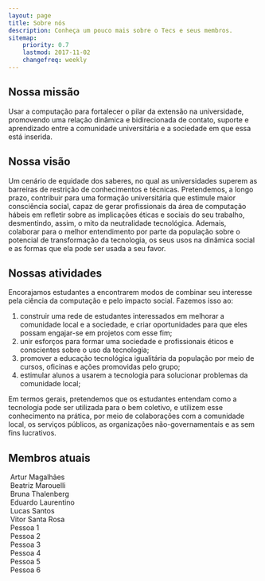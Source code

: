 ```yaml
---
layout: page
title: Sobre nós
description: Conheça um pouco mais sobre o Tecs e seus membros.
sitemap:
    priority: 0.7
    lastmod: 2017-11-02
    changefreq: weekly
---
```

## Nossa missão

Usar a computação para fortalecer o pilar da extensão na universidade, promovendo uma relação dinâmica e bidirecionada de contato, suporte e aprendizado entre a comunidade universitária e a sociedade em que essa está inserida.

## Nossa visão

Um cenário de equidade dos saberes, no qual as universidades superem as barreiras de restrição de conhecimentos e técnicas. Pretendemos, a longo prazo, contribuir para uma formação universitária que estimule maior consciência social, capaz de gerar profissionais da área de computação hábeis em refletir sobre as implicações éticas e sociais do seu trabalho, desmentindo, assim, o mito da neutralidade tecnológica. Ademais, colaborar para o melhor entendimento por parte da população sobre o potencial de transformação da tecnologia, os seus usos na dinâmica social e as formas que ela pode ser usada a seu favor.

## Nossas atividades

Encorajamos estudantes a encontrarem modos de combinar seu interesse pela ciência da computação e pelo impacto social. Fazemos isso ao:

1. construir uma rede de estudantes interessados em melhorar a comunidade local e a sociedade, e criar oportunidades para que eles possam engajar-se em projetos com esse fim;
2. unir esforços para formar uma sociedade e profissionais éticos e conscientes sobre o uso da tecnologia;
3. promover a educação tecnológica igualitária da população por meio de cursos, oficinas e ações promovidas pelo grupo;
4. estimular alunos a usarem a tecnologia para solucionar problemas da comunidade local;

<div class="box">
  <p>
  Em termos gerais, pretendemos que os estudantes entendam como a tecnologia pode ser utilizada para o bem coletivo, e utilizem esse conhecimento na prática, por meio de colaborações com a comunidade local, os serviços públicos, as organizações não-governamentais e as sem fins lucrativos.
  </p>
</div>

## Membros atuais

<div class="box alt">
	<div class="row 50% uniform">
		<div class="2u">
			<span class="image fit"><img src="{{ "/images/tuts.jpg" | absolute_url }}" alt="" /></span>
			Artur Magalhães
		</div>
		<div class="2u">
			<span class="image fit"><img src="{{ "/images/bia.jpg" | absolute_url }}" alt="" /></span>
			Beatriz Marouelli
		</div>
		<div class="2u">
			<span class="image fit"><img src="{{ "/images/bruna.jpg" | absolute_url }}" alt="" /></span>
			Bruna Thalenberg
		</div>
		<div class="2u">
			<span class="image fit"><img src="{{ "/images/lauren.jpg" | absolute_url }}" alt="" /></span>
			Eduardo Laurentino
		</div>
		<div class="2u">
			<span class="image fit"><img src="{{ "/images/lucas.jpg" | absolute_url }}" alt="" /></span>
			Lucas Santos
		</div>
		<div class="2u">
			<span class="image fit"><img src="{{ "/images/vitor.jpg" | absolute_url }}" alt="" /></span>
			Vitor Santa Rosa
		</div>
		<div class="2u">
			<span class="image fit"><img src="{{ "/images/pic02.jpg" | absolute_url }}" alt="" /></span>
			Pessoa 1
		</div>
		<div class="2u">
			<span class="image fit"><img src="{{ "/images/pic02.jpg" | absolute_url }}" alt="" /></span>
			Pessoa 2
		</div>
		<div class="2u">
			<span class="image fit"><img src="{{ "/images/pic02.jpg" | absolute_url }}" alt="" /></span>
			Pessoa 3
		</div>
		<div class="2u">
			<span class="image fit"><img src="{{ "/images/pic02.jpg" | absolute_url }}" alt="" /></span>
			Pessoa 4
		</div>
		<div class="2u">
			<span class="image fit"><img src="{{ "/images/pic02.jpg" | absolute_url }}" alt="" /></span>
			Pessoa 5
		</div>
		<div class="2u$">
			<span class="image fit"><img src="{{ "/images/pic02.jpg" | absolute_url }}" alt="" /></span>
			Pessoa 6
		</div>
	</div>
</div>
